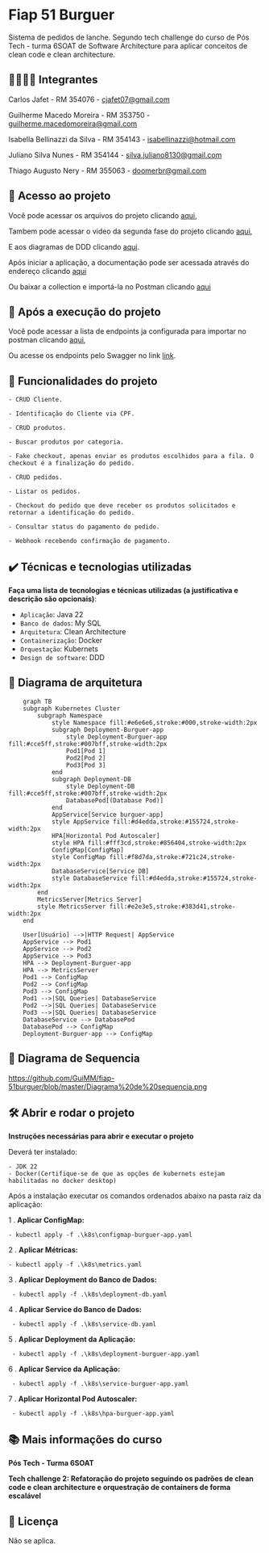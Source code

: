 # Fiap 51 Burguer

Sistema de pedidos de lanche. Segundo tech challenge do curso de Pós Tech - turma 6SOAT de Software Architecture para aplicar conceitos de clean code e clean architecture.

## 👨‍🔧👩‍🔧 Integrantes
Carlos Jafet - RM 354076 - cjafet07@gmail.com

Guilherme Macedo Moreira - RM 353750 - guilherme.macedomoreira@gmail.com

Isabella Bellinazzi da Silva - RM 354143 - isabellinazzi@hotmail.com

Juliano Silva Nunes - RM 354144 - silva.juliano8130@gmail.com

Thiago Augusto Nery - RM 355063 - doomerbr@gmail.com


## 📁 Acesso ao projeto
Você pode acessar os arquivos do projeto clicando [aqui](https://github.com/GuiMM/fiap-51burguer),

Tambem pode acessar o video da segunda fase do projeto clicando  [aqui](https://www.youtube.com/watch?v=jiOKUzZcc_Y&ab_channel=PosTech-SoftwareArchitectureGrupo51),
 
E aos diagramas de DDD clicando [aqui](https://miro.com/app/board/uXjVKTKDZGE=/).

Após iniciar a aplicação, a documentação pode ser acessada através do endereço clicando [aqui](http://localhost:8080/swagger-ui/index.html)

Ou baixar a collection e importá-la no Postman clicando [aqui](https://github.com/GuiMM/fiap-51burguer/blob/master/FIAP%20-%20Burger%20API.postman_collection.json)


## 🔧 Após a execução do projeto

Você pode acessar a lista de endpoints ja configurada para importar no postman clicando [aqui](https://github.com/GuiMM/fiap-51burguer/blob/master/FIAP%20-%20Burger%20API.postman_collection.json),

Ou acesse os endpoints pelo Swagger no link [link](http://localhost:8080/swagger-ui/index.html#).


## 🔨 Funcionalidades do projeto

    - CRUD Cliente.
                      
    - Identificação do Cliente via CPF.
 
    - CRUD produtos.
                      
    - Buscar produtos por categoria.
                       
    - Fake checkout, apenas enviar os produtos escolhidos para a fila. O checkout é a finalização do pedido.

    - CRUD pedidos.
                     
    - Listar os pedidos.

    - Checkout do pedido que deve receber os produtos solicitados e retornar a identificação do pedido.

    - Consultar status do pagamento do pedido.

    - Webhook recebendo confirmação de pagamento.


## ✔️ Técnicas e tecnologias utilizadas

**Faça uma lista de tecnologias e técnicas utilizadas (a justificativa e descrição são opcionais)**:

- `Aplicação`: Java 22
- `Banco de dados`: My SQL
- `Arquitetura`: Clean Architecture
- `Containerização`: Docker
- `Orquestação`: Kubernets
- `Design de software`: DDD


## 📐 Diagrama de arquitetura

```mermaid
    graph TB
    subgraph Kubernetes Cluster
        subgraph Namespace
            style Namespace fill:#e6e6e6,stroke:#000,stroke-width:2px
            subgraph Deployment-Burguer-app
                style Deployment-Burguer-app fill:#cce5ff,stroke:#007bff,stroke-width:2px
                Pod1[Pod 1]
                Pod2[Pod 2]
                Pod3[Pod 3]
            end
            subgraph Deployment-DB
                style Deployment-DB fill:#cce5ff,stroke:#007bff,stroke-width:2px
                DatabasePod[(Database Pod)]
            end
            AppService[Service burguer-app]
            style AppService fill:#d4edda,stroke:#155724,stroke-width:2px
            HPA[Horizontal Pod Autoscaler]
            style HPA fill:#fff3cd,stroke:#856404,stroke-width:2px
            ConfigMap[ConfigMap]
            style ConfigMap fill:#f8d7da,stroke:#721c24,stroke-width:2px
            DatabaseService[Service DB]
            style DatabaseService fill:#d4edda,stroke:#155724,stroke-width:2px
        end
        MetricsServer[Metrics Server]
        style MetricsServer fill:#e2e3e5,stroke:#383d41,stroke-width:2px
    end

    User[Usuário] -->|HTTP Request| AppService
    AppService --> Pod1
    AppService --> Pod2
    AppService --> Pod3
    HPA --> Deployment-Burguer-app
    HPA --> MetricsServer
    Pod1 --> ConfigMap
    Pod2 --> ConfigMap
    Pod3 --> ConfigMap
    Pod1 -->|SQL Queries| DatabaseService
    Pod2 -->|SQL Queries| DatabaseService
    Pod3 -->|SQL Queries| DatabaseService
    DatabaseService --> DatabasePod
    DatabasePod --> ConfigMap
    Deployment-Burguer-app --> ConfigMap
``` 

## 📐 Diagrama de Sequencia
https://github.com/GuiMM/fiap-51burguer/blob/master/Diagrama%20de%20sequencia.png

## 🛠️ Abrir e rodar o projeto

**Instruções necessárias para abrir e executar o projeto**

Deverá ter instalado:

    - JDK 22
    - Docker(Certifique-se de que as opções de kubernets estejam habilitadas no docker desktop)

Após a instalação executar os comandos ordenados abaixo na pasta raiz da aplicação:

1 . **Aplicar ConfigMap:**

    - kubectl apply -f .\k8s\configmap-burguer-app.yaml


2 . **Aplicar Métricas:**

    - kubectl apply -f .\k8s\metrics.yaml


3 . **Aplicar Deployment do Banco de Dados:**

     - kubectl apply -f .\k8s\deployment-db.yaml


4 . **Aplicar Service do Banco de Dados:**

     - kubectl apply -f .\k8s\service-db.yaml


5 . **Aplicar Deployment da Aplicação:**

     - kubectl apply -f .\k8s\deployment-burguer-app.yaml


6 . **Aplicar Service da Aplicação:**

     - kubectl apply -f .\k8s\service-burguer-app.yaml


7 . **Aplicar Horizontal Pod Autoscaler:**

     - kubectl apply -f .\k8s\hpa-burguer-app.yaml

     

## 📚 Mais informações do curso
**Pós Tech - Turma 6SOAT**

**Tech challenge 2: Refatoração do projeto seguindo os padrões de clean code e clean architecture e orquestração de containers de forma escalável**

## 📄 Licença
Não se aplica.
